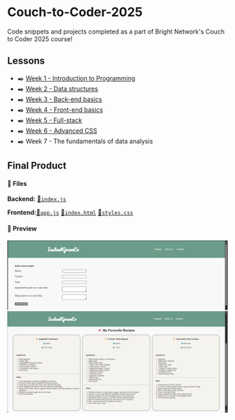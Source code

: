 # Couch-to-Coder-2025
Code snippets and projects completed as a part of Bright Network's Couch to Coder 2025 course!

## Lessons
- ✒️ [Week 1 - Introduction to Programming](/week_1/)
- ✒️ [Week 2 - Data structures](/week_2/)
- ✒️ [Week 3 - Back-end basics](/week_3/)
- ✒️ [Week 4 - Front-end basics](/week_4/)
- ✒️ [Week 5 - Full-stack](/week_5/)
- ✒️ [Week 6 - Advanced CSS](/week_6/)
- ✒️ Week 7 - The fundamentals of data analysis

## Final Product
#### 📁 Files
**Backend:** [📄`index.js`](./week_3/server/index.js)

**Frontend:**[📄`app.js`](./week_5/app.js) [📄`index.html`](./week_4/index.html) [📄`styles.css`](./week_6/styles.css)
#### 📸 Preview
![screenshot_1](./website_screenshot_1.png)
![screenshot_2](./website_screenshot_2.png)